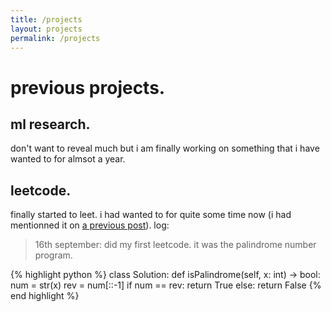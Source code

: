```yaml
---
title: /projects
layout: projects
permalink: /projects
---
```


# previous projects.

## ml research.

don't want to reveal much but i am finally working on something that i have wanted to for almsot a year.

## leetcode.

finally started to leet. i had wanted to for quite some time now (i had mentionned it on <a href="https://atharvakokane.github.io/2024/09/01/life-gone-by.html">a previous post</a>).
log:
>16th september: did my first leetcode. it was the palindrome number program.

{% highlight python %}
class Solution:
  def isPalindrome(self, x: int) -> bool:
    num = str(x)
    rev = num[::-1]
    if num == rev:
      return True
    else:
      return False
{% end highlight %}
